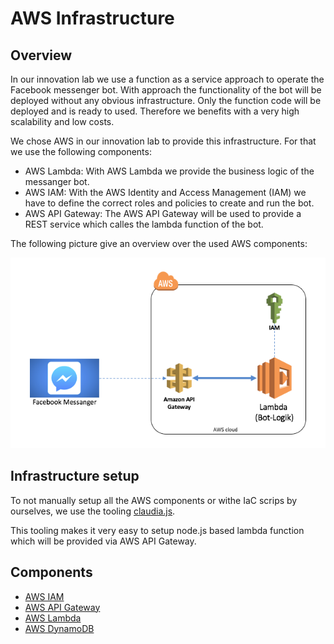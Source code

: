 # AWS Infrastructure

## Overview

In our innovation lab we use a function as a service approach to operate the Facebook messenger bot.
With approach the functionality of the bot will be deployed without any obvious infrastructure. Only the function code will be deployed and is ready to used.
Therefore we benefits with a very high scalability and low costs.

We chose AWS in our innovation lab to provide this infrastructure. For that we use the following components:

* AWS Lambda: With AWS Lambda we provide the business logic of the messanger bot.
* AWS IAM: With the AWS Identity and Access Management (IAM) we have to define the correct roles and policies to create and run the bot.
* AWS API Gateway: The AWS API Gateway will be used to provide a REST service which calles the lambda function of the bot.

The following picture give an overview over the used AWS components:

![aws_components_overview](aws_components_overview.png "AWS components overview")

## Infrastructure setup

To not manually setup all the AWS components or withe IaC scrips by ourselves, we use the tooling [claudia.js](https://github.com/claudiajs/claudia).

This tooling makes it very easy to setup node.js based lambda function which will be provided via AWS API Gateway.

## Components

- [AWS IAM](./aws_iam.md)
- [AWS API Gateway](./aws_api_gateway.md)
- [AWS Lambda](./aws_lambda.md)
- [AWS DynamoDB](./aws_dynamodb.md)